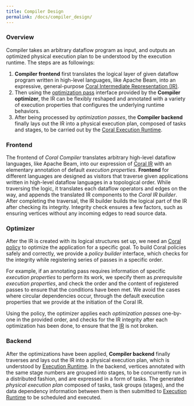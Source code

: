 ```yaml
---
title: Compiler Design
permalink: /docs/compiler_design/
---
```


### Overview

Compiler takes an arbitrary dataflow program as input, and outputs an optimized physical execution plan to be understood by the execution runtime. The steps are as followings:

1. **Compiler frontend** first translates the logical layer of given dataflow program written in high-level languages, like Apache Beam, into an expressive, general-purpose [Coral Intermediate Representation (IR)](../ir).
2. Then using the [optimization pass](../passes_and_policies) interface provided by the **Compiler optimizer**, the IR can be flexibly reshaped and annotated with a variety of execution properties that configures the underlying runtime behaviors.
3. After being processed by _optimization passes_, the **Compiler backend** finally lays out the IR into a physical execution plan, composed of tasks and stages, to be carried out by the [Coral Execution Runtime](../runtime_design).

### Frontend

The frontend of *Coral Compiler* translates arbitrary high-level dataflow languages, like Apache Beam, into our expression of [Coral IR](../ir) with an elementary annotation of default *execution properties*.
**Frontend** for different languages are designed as visitors that traverse given applications written in high-level dataflow languages in a topological order.
While traversing the logic, it translates each dataflow operators and edges on the way, and appends the translated IR components to the *Coral IR builder*.
After completing the traversal, the IR builder builds the logical part of the IR after checking its integrity.
Integrity check ensures a few factors, such as ensuring vertices without any incoming edges to read source data.

### Optimizer

After the IR is created with its logical structures set up, we need an [Coral policy](../passes_and_policies) to optimize the application for a specific goal.
To build Coral policies safely and correctly, we provide a *policy builder* interface, which checks for the integrity while registering series of passes in a specific order.

For example, if an annotating pass requires information of specific *execution properties* to perform its work, we specify them as *prerequisite execution properties*, and check the order and the content of registered passes to ensure that the conditions have been met.
We avoid the cases where circular dependencies occur, through the default execution properties that we provide at the initiation of the Coral IR.

Using the policy, the optimizer applies each *optimization passes* one-by-one in the provided order, and checks for the IR integrity after each optimization has been done, to ensure that the [IR](../ir) is not broken.

### Backend

After the optimizations have been applied, **Compiler backend** finally traverses and lays out the IR into a physical execution plan, which is understood by [Execution Runtime](../runtime_design).
In the backend, vertices annotated with the same stage numbers are grouped into stages, to be concurrently run in a distributed fashion, and are expressed in a form of tasks.
The generated *physical execution plan* composed of tasks, task groups (stages), and the data dependency information between them is then submitted to [Execution Runtime](../runtime_design) to be scheduled and executed.
